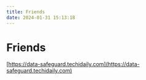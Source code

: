 ```yaml
---
title: Friends
date: 2024-01-31 15:13:18
---
```


# Friends

[https://data-safeguard.techidaily.com](https://data-safeguard.techidaily.com)